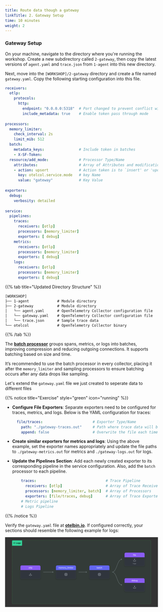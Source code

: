 ```yaml
---
title: Route data though a gateway  
linkTitle: 2. Gateway Setup
time: 10 minutes
weight: 2
---
```


### Gateway Setup

On your machine, navigate to the directory where you're running the workshop. Create a new subdirectory called `2-gateway`, then copy the latest versions of `agent.yaml` and `trace.json` from `1-agent` into this new directory.

Next, move into the `[WORKSHOP]/2-gateway` directory and create a file named `gateway.yaml`. Copy the following starting configuration into this file.

```yaml
receivers:
  otlp:
    protocols:
      http:
        endpoint: "0.0.0.0:5318"  # Port changed to prevent conflict with agent
        include_metadata: true    # Enable token pass through mode

processors:
  memory_limiter:
    check_interval: 2s
    limit_mib: 512
  batch:
    metadata_keys:                # Include token in batches
    - X-SF-Token:
  resource/add_mode:              # Processor Type/Name
    attributes:                   # Array of Attributes and modifications 
    - action: upsert              # Action taken is to `insert' or 'update' a key 
      key: otelcol.service.mode   # key Name
      value: "gateway"            # Key Value

exporters:
  debug:
    verbosity: detailed

service:
  pipelines:
    traces:
      receivers: [otlp]
      processors: [memory_limiter]
      exporters: [ debug]
    metrics:
      receivers: [otlp]
      processors: [memory_limiter]
      exporters: [ debug]
    logs:
      receivers: [otlp]
      processors: [memory_limiter]
      exporters: [ debug]
```

{{% tab title="Updated Directory Structure" %}}

```text
[WORKSHOP]
├── 1-agent             # Module directory
├── 2-gateway           # Module directory
│   └── agent.yaml      # OpenTelemetry Collector configuration file
│   └── gateway.yaml    # OpenTelemetry Collector configuration file
│   └── trace.json      # Sample trace data
└── otelcol             # OpenTelemetry Collector binary
```

{{% /tab %}}

The [**batch processor**](https://github.com/open-telemetry/opentelemetry-collector/blob/main/processor/batchprocessor/README.md) groups spans, metrics, or logs into batches, improving compression and reducing outgoing connections. It supports batching based on size and time.

It’s recommended to use the batch processor in every collector, placing it after the `memory_limiter` and sampling processors to ensure batching occurs after any data drops like sampling.

Let's extend the `gateway.yaml` file we just created to seperate data to different files  

{{% notice title="Exercise" style="green" icon="running" %}}

- **Configure File Exporters**: Separate exporters need to be configured for traces, metrics, and logs. Below is the YAML configuration for traces:

  ```yaml
    file/traces:                       # Exporter Type/Name
      path: "./gateway-traces.out"     # Path where trace data will be saved in OTLP json format
      append: false                    # Overwrite the file each time
  ```

- **Create similar exporters for metrics and logs**: Using the above example, set the exporter names appropriately and update the file paths to `./gateway-metrics.out` for metrics and `./gateway-logs.out` for logs.
- **Update the Pipelines Section**: Add each newly created exporter to its corresponding pipeline in the service configuration. Also, add the `batch` processor to each pipeline.

  ```yaml
      traces:                                # Trace Pipeline
        receivers: [otlp]                    # Array of Trace Receivers 
        processors: [memory_limiter, batch]  # Array of Processors
        exporters: [file/traces, debug]      # Array of Trace Exporters
      # Metric pipeline
      # Logs Pipeline  
  ```

{{% /notice %}}

Verify the `gateway.yaml` file at **[otelbin.io](https://www.otelbin.io/)**. If configured correctly, your sections should resemble the following example for logs:

![otelbin-logs](../images/gateway-2-1-logs.png?width=50vw)
